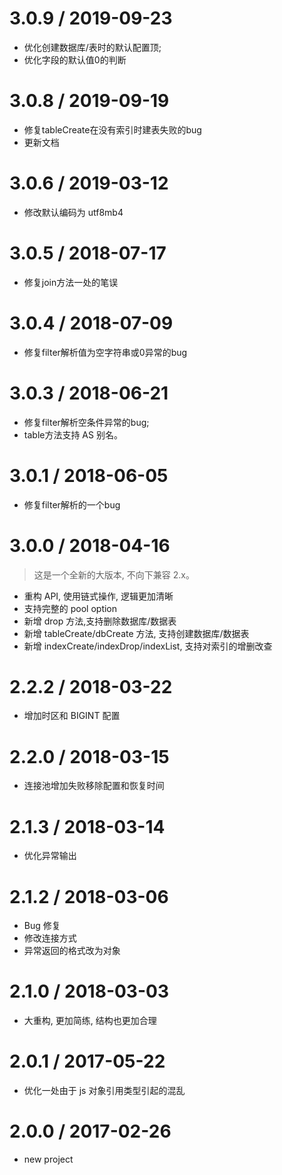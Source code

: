 # 3.0.9 / 2019-09-23
* 优化创建数据库/表时的默认配置顶;
* 优化字段的默认值0的判断

# 3.0.8 / 2019-09-19
* 修复tableCreate在没有索引时建表失败的bug
* 更新文档


# 3.0.6 / 2019-03-12
* 修改默认编码为 utf8mb4


# 3.0.5 / 2018-07-17
* 修复join方法一处的笔误


# 3.0.4 / 2018-07-09
* 修复filter解析值为空字符串或0异常的bug


# 3.0.3 / 2018-06-21
* 修复filter解析空条件异常的bug; 
* table方法支持 AS 别名。


# 3.0.1 / 2018-06-05
* 修复filter解析的一个bug


# 3.0.0 / 2018-04-16
> 这是一个全新的大版本, 不向下兼容 2.x。

* 重构 API, 使用链式操作, 逻辑更加清晰
* 支持完整的 pool option
* 新增 drop 方法,支持删除数据库/数据表
* 新增 tableCreate/dbCreate 方法, 支持创建数据库/数据表
* 新增 indexCreate/indexDrop/indexList, 支持对索引的增删改查


# 2.2.2 / 2018-03-22
* 增加时区和 BIGINT 配置


# 2.2.0 / 2018-03-15
* 连接池增加失败移除配置和恢复时间


# 2.1.3 / 2018-03-14
* 优化异常输出


# 2.1.2 / 2018-03-06
* Bug 修复
* 修改连接方式
* 异常返回的格式改为对象


# 2.1.0 / 2018-03-03
* 大重构, 更加简练, 结构也更加合理


# 2.0.1 / 2017-05-22
* 优化一处由于 js 对象引用类型引起的混乱


# 2.0.0 / 2017-02-26
* new project
